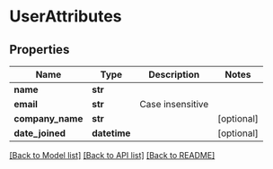 # UserAttributes

## Properties
Name | Type | Description | Notes
------------ | ------------- | ------------- | -------------
**name** | **str** |  | 
**email** | **str** | Case insensitive | 
**company_name** | **str** |  | [optional] 
**date_joined** | **datetime** |  | [optional] 

[[Back to Model list]](../README.md#documentation-for-models) [[Back to API list]](../README.md#documentation-for-api-endpoints) [[Back to README]](../README.md)

